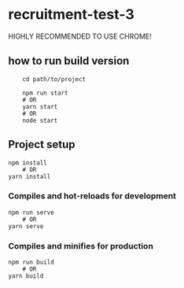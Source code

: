# recruitment-test-3
HIGHLY RECOMMENDED TO USE CHROME!
## how to run build version
```
    cd path/to/project

    npm run start
    # OR
    yarn start
    # OR
    node start
```
## Project setup
```
npm install
    # OR
yarn install
```

### Compiles and hot-reloads for development
```
npm run serve
    # OR
yarn serve
```

### Compiles and minifies for production
```
npm run build
    # OR
yarn build
```
  